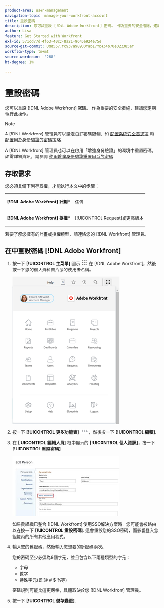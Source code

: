 ```yaml
---
product-area: user-management
navigation-topic: manage-your-workfront-account
title: 重設密碼
description: 您可以重設 [!DNL Adobe Workfront] 密碼。 作為重要的安全措施，建議您定期執行此操作。
author: Lisa
feature: Get Started with Workfront
exl-id: 571cd77d-4f63-40c2-8a21-9646e924e75e
source-git-commit: 0dd5577fc937a98900fab17fb434b70e023385af
workflow-type: tm+mt
source-wordcount: '268'
ht-degree: 1%

---
```


# 重設密碼

您可以重設 [!DNL Adobe Workfront] 密碼。 作為重要的安全措施，建議您定期執行此操作。

>[!NOTE]
>
>A [!DNL Workfront] 管理員可以設定自訂密碼限制，如 [配置系統安全首選項](../../../administration-and-setup/manage-workfront/security/configure-security-preferences.md) 和 [配置用於身份驗證的密碼策略](../../../administration-and-setup/manage-workfront/security/configure-password-policies-authentication.md).
>
>A [!DNL Workfront] 管理員也可以在啟用「增強身份驗證」的環境中重置密碼。 如需詳細資訊，請參閱 [使用增強身份驗證重置用戶的密碼](../../../workfront-basics/manage-your-account-and-profile/managing-your-workfront-account/reset-user-password-eauth.md).

## 存取需求

您必須具備下列存取權，才能執行本文中的步驟：

<table style="table-layout:auto"> 
 <col> 
 </col> 
 <col> 
 </col> 
 <tbody> 
  <tr> 
   <td role="rowheader"><strong>[!DNL Adobe Workfront] 計劃*</strong></td> 
   <td> <p>任何</p> </td> 
  </tr> 
  <tr> 
   <td role="rowheader"><strong>[!DNL Adobe Workfront] 授權*</strong></td> 
   <td> <p>[!UICONTROL Request]或更高版本</p> </td> 
  </tr> 
 </tbody> 
</table>

若要了解您擁有的計畫或授權類型，請連絡您的 [!DNL Workfront] 管理員。

## 在中重設密碼 [!DNL Adobe Workfront]

1. 按一下 **[!UICONTROL 主菜單]** 圖示 ![](assets/main-menu-icon.png) 在 [!DNL Adobe Workfront]，然後按一下您的個人資料圖片旁的使用者名稱。

   ![開啟主功能表，然後選取您的使用者名稱。](assets/main-menu-options-350x481.png)

1. 按一下 **[!UICONTROL 更多功能表]** ![](assets/more-icon.png)，然後按一下 **[!UICONTROL 編輯]**.

1. 在 **[!UICONTROL 編輯人員]** 框中顯示的 **[!UICONTROL 個人資訊]**，按一下 **[!UICONTROL 重設密碼]**.

   ![](assets/edit-person-box-350x196.jpg)

   如果貴組織已整合 [!DNL Workfront] 使用SSO解決方案時，您可能會被路由以在按一下 **[!UICONTROL 重設密碼]**. 這會重設您的SSO密碼，而影響登入您組織內的所有其他應用程式。

1. 輸入您的舊密碼，然後輸入您想要的新密碼兩次。

   您的密碼至少必須為8個字元，並且包含以下兩種類型的字元：

   * 字母
   * 數字
   * 特殊字元(即!@ # $ %等)

   密碼規則可能比這更嚴格，具體取決於您 [!DNL Workfront] 管理員。

1. 按一下 **[!UICONTROL 儲存變更]**.
